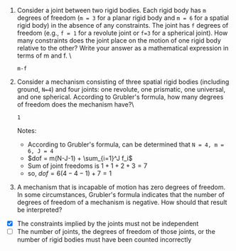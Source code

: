1. Consider a joint between two rigid bodies. Each rigid body has `m` degrees of freedom (`m = 3` for a planar rigid body and `m = 6` for a spatial rigid body) in the absence of any constraints. The joint has `f` degrees of freedom (e.g., `f = 1` for a revolute joint or `f=3` for a spherical joint). How many constraints does the joint place on the motion of one rigid body relative to the other?  Write your answer as a mathematical expression in terms of m and f. \
    ```
    m-f
    ``` 
          
2. Consider a mechanism consisting of three spatial rigid bodies (including ground, `N=4`) and four joints: one revolute, one prismatic, one universal, and one spherical. According to Grubler's formula, how many degrees of freedom does the mechanism have?\
    ```
    1
    ```
    Notes:
    - According to Grubler's formula, can be determined that `N = 4, m = 6, J = 4`
    - $dof = m(N-J-1) + \sum_{i=1}^J f_i$
    - Sum of joint freedoms is $1 + 1 + 2 + 3 = 7$
    - so, $dof = 6(4 - 4 - 1) + 7 = 1$  
   
3. A mechanism that is incapable of motion has zero degrees of freedom. In some circumstances, Grubler's formula indicates that the number of degrees of freedom of a mechanism is negative. How should that result be interpreted?
- [x] The constraints implied by the joints must not be independent
- [ ] The number of joints, the degrees of freedom of those joints, or the number of rigid bodies must have been counted incorrectly
